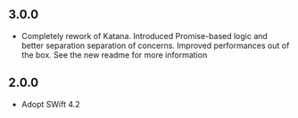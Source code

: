 ## 3.0.0

- Completely rework of Katana. Introduced Promise-based logic and better separation separation of concerns. Improved performances out of the box. See the new readme for more information

## 2.0.0

- Adopt SWift 4.2
